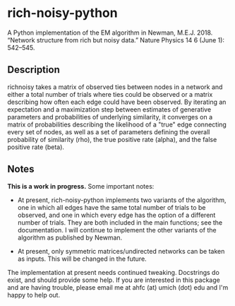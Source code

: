 # rich-noisy-python
A Python implementation of the EM algorithm in Newman, M.E.J. 2018. “Network structure from rich but noisy data.” Nature Physics 14 6 (June 1): 542–545.

## Description ##

richnoisy takes a matrix of observed ties between nodes in a network and either a total number of trials where ties could be observed or a matrix describing how often each edge could have been observed. By iterating an expectation and a maximization step between estimates of generative parameters and probabilities of underlying similarity, it converges on a matrix of probabilities describing the likelihood of a "true" edge connecting every set of nodes, as well as a set of parameters defining the overall probability of similarity (rho), the true positive rate (alpha), and the false positive rate (beta).


## Notes ##

**This is a work in progress.** Some important notes:

- At present, rich-noisy-python implements two variants of the algorithm, one in which all edges have the same total number of trials to be observed, and one in which every edge has the option of a different number of trials. They are both included in the main functions; see the documentation. I will continue to implement the other variants of the algorithm as published by Newman.

- At present, only symmetric matrices/undirected networks can be taken as inputs. This will be changed in the future.

The implementation at present needs continued tweaking. Docstrings do exist, and should provide some help. If you are interested in this package and are having trouble, please email me at ahfc (at) umich (dot) edu and I'm happy to help out.
